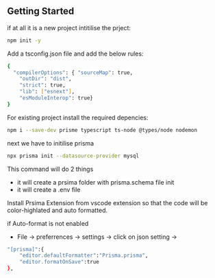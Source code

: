 ## Getting Started

if at all it is a new project intitilise the prject:

```bash
npm init -y
```

Add a tsconfig.json file and add the below rules:

```bash
{
  "compilerOptions": { "sourceMap": true,
    "outDir": "dist",
    "strict": true,
    "lib": ["esnext"],
    "esModuleInterop": true}
}
```

For existing project install the required depencies:

```bash
npm i --save-dev prisme typescript ts-node @types/node nodemon
```

next we have to initilise prisma

```bash
npx prisma init --datasource-provider mysql
```

This command will do 2 things

- it will create a prsima folder with prisma.schema file init
- it will create a .env file

Install Prsima Extension from vscode extension so that the code will be color-highlated and auto formatted.

if Auto-format is not enabled

- File -> preferrences -> settings -> click on json setting ->

```bash
"[prisma]":{
    "editor.defaultFormatter":"Prisma.prisma",
    "editor.formatOnSave":true
},
```
